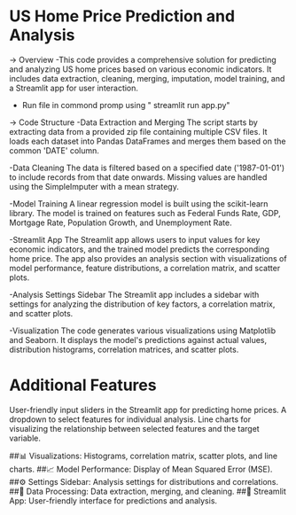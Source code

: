 # US Home Price Prediction and Analysis
-> Overview
-This code provides a comprehensive solution for predicting and analyzing US home prices based on various economic indicators. It includes data extraction, cleaning, merging, imputation, model training, and a Streamlit app for user interaction.
- Run file in commond promp using "<path> streamlit run app.py"
  
-> Code Structure
-Data Extraction and Merging
The script starts by extracting data from a provided zip file containing multiple CSV files. It loads each dataset into Pandas DataFrames and merges them based on the common 'DATE' column.

-Data Cleaning
The data is filtered based on a specified date ('1987-01-01') to include records from that date onwards. Missing values are handled using the SimpleImputer with a mean strategy.

-Model Training
A linear regression model is built using the scikit-learn library. The model is trained on features such as Federal Funds Rate, GDP, Mortgage Rate, Population Growth, and Unemployment Rate.

-Streamlit App
The Streamlit app allows users to input values for key economic indicators, and the trained model predicts the corresponding home price. The app also provides an analysis section with visualizations of model performance, feature distributions, a correlation matrix, and scatter plots.

-Analysis Settings Sidebar
The Streamlit app includes a sidebar with settings for analyzing the distribution of key factors, a correlation matrix, and scatter plots.

-Visualization
The code generates various visualizations using Matplotlib and Seaborn. It displays the model's predictions against actual values, distribution histograms, correlation matrices, and scatter plots.

# Additional Features
User-friendly input sliders in the Streamlit app for predicting home prices.
A dropdown to select features for individual analysis.
Line charts for visualizing the relationship between selected features and the target variable.

##📊 Visualizations: Histograms, correlation matrix, scatter plots, and line charts.
##📈 Model Performance: Display of Mean Squared Error (MSE).
##⚙️ Settings Sidebar: Analysis settings for distributions and correlations.
##🔄 Data Processing: Data extraction, merging, and cleaning.
##🚀 Streamlit App: User-friendly interface for predictions and analysis.
